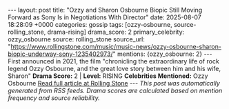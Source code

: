 --- layout: post title: "Ozzy and Sharon Osbourne Biopic Still Moving Forward as Sony Is in Negotiations With Director" date: 2025-08-07 18:28:09 +0000 categories: gossip tags: [ozzy-osbourne, source-rolling_stone, drama-rising] drama_score: 2 primary_celebrity: ozzy_osbourne source: rolling_stone source_url: "https://www.rollingstone.com/music/music-news/ozzy-osbourne-sharon-biopic-underway-sony-1235402973/" mentions: {ozzy_osbourne: 2} --- First announced in 2021, the film "chronicling the extraordinary life of rock legend Ozzy Osbourne, and the great love story between him and his wife, Sharon" **Drama Score:** 2 | **Level:** RISING **Celebrities Mentioned:** Ozzy Osbourne [Read full article at Rolling Stone](https://www.rollingstone.com/music/music-news/ozzy-osbourne-sharon-biopic-underway-sony-1235402973/) --- *This post was automatically generated from RSS feeds. Drama scores are calculated based on mention frequency and source reliability.*